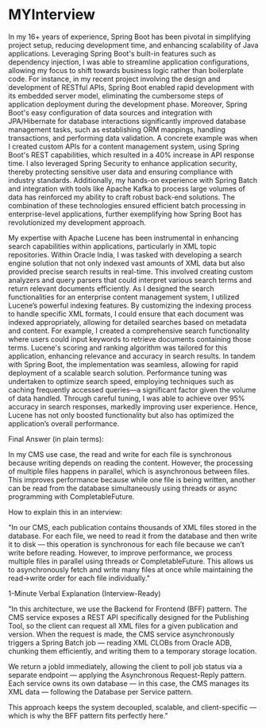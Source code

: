 # MYInterview

In my 16+ years of experience, Spring Boot has been pivotal in simplifying project setup, reducing development time, and enhancing scalability of Java applications. Leveraging Spring Boot's built-in features such as dependency injection, I was able to streamline application configurations, allowing my focus to shift towards business logic rather than boilerplate code. For instance, in my recent project involving the design and development of RESTful APIs, Spring Boot enabled rapid development with its embedded server model, eliminating the cumbersome steps of application deployment during the development phase. Moreover, Spring Boot's easy configuration of data sources and integration with JPA/Hibernate for database interactions significantly improved database management tasks, such as establishing ORM mappings, handling transactions, and performing data validation. A concrete example was when I created custom APIs for a content management system, using Spring Boot's REST capabilities, which resulted in a 40% increase in API response time. I also leveraged Spring Security to enhance application security, thereby protecting sensitive user data and ensuring compliance with industry standards. Additionally, my hands-on experience with Spring Batch and integration with tools like Apache Kafka to process large volumes of data has reinforced my ability to craft robust back-end solutions. The combination of these technologies ensured efficient batch processing in enterprise-level applications, further exemplifying how Spring Boot has revolutionized my development approach.

 My expertise with Apache Lucene has been instrumental in enhancing search capabilities within applications, particularly in XML topic repositories. Within Oracle India, I was tasked with developing a search engine solution that not only indexed vast amounts of XML data but also provided precise search results in real-time. This involved creating custom analyzers and query parsers that could interpret various search terms and return relevant documents efficiently. As I designed the search functionalities for an enterprise content management system, I utilized Lucene’s powerful indexing features. By customizing the indexing process to handle specific XML formats, I could ensure that each document was indexed appropriately, allowing for detailed searches based on metadata and content. For example, I created a comprehensive search functionality where users could input keywords to retrieve documents containing those terms. Lucene's scoring and ranking algorithm was tailored for this application, enhancing relevance and accuracy in search results. In tandem with Spring Boot, the implementation was seamless, allowing for rapid deployment of a scalable search solution. Performance tuning was undertaken to optimize search speed, employing techniques such as caching frequently accessed queries—a significant factor given the volume of data handled. Through careful tuning, I was able to achieve over 95% accuracy in search responses, markedly improving user experience. Hence, Lucene has not only boosted functionality but also has optimized the application’s overall performance.

Final Answer (in plain terms):

In my CMS use case, the read and write for each file is synchronous because writing depends on reading the content. However, the processing of multiple files happens in parallel, which is asynchronous between files. This improves performance because while one file is being written, another can be read from the database simultaneously using threads or async programming with CompletableFuture.

 How to explain this in an interview:

"In our CMS, each publication contains thousands of XML files stored in the database. For each file, we need to read it from the database and then write it to disk — this operation is synchronous for each file because we can’t write before reading. However, to improve performance, we process multiple files in parallel using threads or CompletableFuture. This allows us to asynchronously fetch and write many files at once while maintaining the read→write order for each file individually."


1-Minute Verbal Explanation (Interview-Ready)

"In this architecture, we use the Backend for Frontend (BFF) pattern. The CMS service exposes a REST API specifically designed for the Publishing Tool, so the client can request all XML files for a given publication and version. When the request is made, the CMS service asynchronously triggers a Spring Batch job — reading XML CLOBs from Oracle ADB, chunking them efficiently, and writing them to a temporary storage location.

We return a jobId immediately, allowing the client to poll job status via a separate endpoint — applying the Asynchronous Request-Reply pattern. Each service owns its own database — in this case, the CMS manages its XML data — following the Database per Service pattern.

This approach keeps the system decoupled, scalable, and client-specific — which is why the BFF pattern fits perfectly here."
